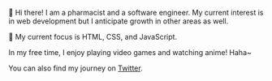 👋 Hi there! I am a pharmacist and a software engineer. My current interest is in web development but I anticipate growth in other areas as well. 

🌱 My current focus is HTML, CSS, and JavaScript.

In my free time, I enjoy playing video games and watching anime! Haha~ 

You can also find my journey on <a href="https://twitter.com/Koulight44">Twitter</a>.

<!---
koulight/koulight is a ✨ special ✨ repository because its `README.md` (this file) appears on your GitHub profile.
You can click the Preview link to take a look at your changes.
--->
